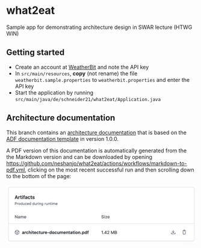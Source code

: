 # what2eat

Sample app for demonstrating architecture design in SWAR lecture (HTWG WIN)

## Getting started

- Create an account at [WeatherBit](https://www.weatherbit.io/) and note the API key
- In `src/main/resources`, **copy** (not rename) the file `weatherbit.sample.properties` to `weatherbit.properties` and
  enter the API key
- Start the application by running `src/main/java/de/schneider21/what2eat/Application.java`

## Architecture documentation

This branch contains an [architecture documentation](doc/architecture-documentation.md) that is based on the [ADF documentation template](https://github.com/architecture-decomposition-framework/adf-documentation-template/) in version 1.0.0.

A PDF version of this documentation is automatically generated from the the Markdown version and can be downloaded by opening <https://github.com/neshanjo/what2eat/actions/workflows/markdown-to-pdf.yml>, clicking on the most recent successful run and then scrolling down to the bottom of the page:

![Artifact Download](README-artifacts.png)
